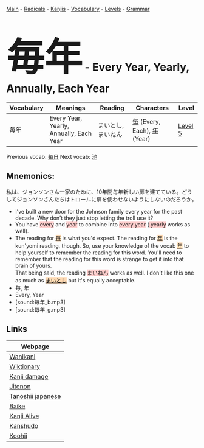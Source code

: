 <style> bigfont {font-size: 100px}</style>
[Main](../README.md) -
[Radicals](../radicals.md) -
[Kanjis](../kanjis.md) -
[Vocabulary](../vocabulary.md) -
[Levels](../levels.md) -
[Grammar](../grammar.md)
# <bigfont> 毎年</bigfont> - Every Year, Yearly, Annually, Each Year 

| Vocabulary | Meanings | Reading | Characters | Level |
| --- | --- | --- | --- | --- |
| 毎年 | Every Year, Yearly, Annually, Each Year | まいとし, まいねん |  [毎](../kanjis/毎.md) (Every, Each), [年](../kanjis/年.md) (Year) | [Level 5](../levels/wk_level5.md) |

Previous vocab: [毎日](毎日.md) Next vocab: [池](池.md) 

## Mnemonics:
私は、ジョンソンさん一家のために、10年間毎年新しい扉を建てている。どうしてジョンソンさんたちはトロールに扉を使わせないようにしないのだろうか。
* I’ve built a new door for the Johnson family every year for the past decade. Why don’t they just stop letting the troll use it?
* You have <span style="background-color:#ffcccb"> every</span> and <span style="background-color:#ffcccb"> year</span> to combine into <span style="background-color:#ffcccb"> every year</span> (<span style="background-color:#ffcccb"> yearly</span> works as well).
* The reading for <span style="background-color:#fed8b1"> [毎](https://jisho.org/search/毎)</span> is what you'd expect. The reading for <span style="background-color:#fed8b1"> [年](https://jisho.org/search/年)</span> is the kun'yomi reading, though. So, use your knowledge of the vocab <span style="background-color:#fed8b1"> [年](https://jisho.org/search/年)</span> to help yourself to remember the reading for this word. You'll need to remember that the reading for this word is strange to get it into that brain of yours. <br />That being said, the reading <span style="background-color:#ffcccb"> まいねん</span> works as well. I don't like this one as much as <span style="background-color:#fed8b1"> [まいとし](https://jisho.org/search/まいとし)</span> but it's equally acceptable.
* 毎, 年
* Every, Year
* [sound:毎年_b.mp3]
* [sound:毎年_g.mp3]


## Links 

| Webpage |
| --- |
| [Wanikani          ](https://www.wanikani.com/kanji/毎年) |
| [Wiktionary        ](https://en.wiktionary.org/wiki/毎年) |
| [Kanji damage      ](http://www.kanjidamage.com/kanji/search?utf8=✓&q=毎年) |
| [Jitenon           ](https://jitenon.com/kanji/毎年) |
| [Tanoshii japanese ](https://www.tanoshiijapanese.com/dictionary/kanji.cfm?k=毎年) |
| [Baike             ](https://baike.baidu.com/item/毎年) |
| [Kanji Alive       ](https://app.kanjialive.com/毎年) |
| [Kanshudo          ](https://www.kanshudo.com/searchmn?q=毎年) |
| [Koohii            ](https://kanji.koohii.com/study/kanji/毎年) |
